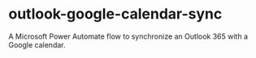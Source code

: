 # outlook-google-calendar-sync
A Microsoft Power Automate flow to synchronize an Outlook 365 with a Google calendar.

